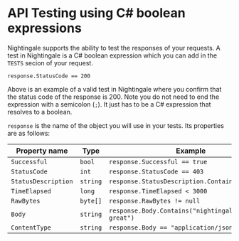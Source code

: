 # API Testing using C# boolean expressions

Nightingale supports the ability to test the responses of your requests. A test in Nightingale is a C# boolean expression which you can add in the `TESTS` secion of your request. 

`response.StatusCode == 200`

Above is an example of a valid test in Nightingale where you confirm that the status code of the response is 200. Note you do not need to end the expression with a semicolon (`;`). It just has to be a C# expression that resolves to a boolean.

`response` is the name of the object you will use in your tests. Its properties are as follows:

Property name | Type | Example
--- | --- | ---
`Successful` | `bool` | `response.Successful == true`
`StatusCode` | `int` | `response.StatusCode == 403`
`StatusDescription` | `string` | `response.StatusDescription.Contains("foobar")`
`TimeElapsed` | `long` | `response.TimeElapsed < 3000`
`RawBytes` | `byte[]` | `response.RawBytes != null`
`Body` | `string` | `response.Body.Contains("nightingale is great")`
`ContentType` | `string` | `response.Body == "application/json"`

